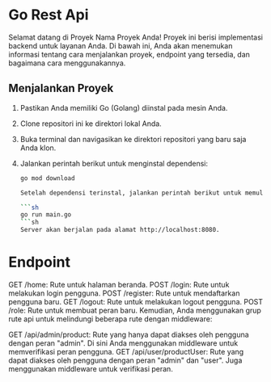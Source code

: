 # Go Rest Api

Selamat datang di Proyek Nama Proyek Anda! Proyek ini berisi implementasi backend untuk layanan Anda. Di bawah ini, Anda akan menemukan informasi tentang cara menjalankan proyek, endpoint yang tersedia, dan bagaimana cara menggunakannya.

## Menjalankan Proyek

1. Pastikan Anda memiliki Go (Golang) diinstal pada mesin Anda.
2. Clone repositori ini ke direktori lokal Anda.
3. Buka terminal dan navigasikan ke direktori repositori yang baru saja Anda klon.
4. Jalankan perintah berikut untuk menginstal dependensi:

   ````sh
   go mod download

   Setelah dependensi terinstal, jalankan perintah berikut untuk memulai server:

   ```sh
   go run main.go
   ```sh
   Server akan berjalan pada alamat http://localhost:8080.
   ````

# Endpoint

GET /home: Rute untuk halaman beranda.
POST /login: Rute untuk melakukan login pengguna.
POST /register: Rute untuk mendaftarkan pengguna baru.
GET /logout: Rute untuk melakukan logout pengguna.
POST /role: Rute untuk membuat peran baru.
Kemudian, Anda menggunakan grup rute api untuk melindungi beberapa rute dengan middleware:

GET /api/admin/product: Rute yang hanya dapat diakses oleh pengguna dengan peran "admin". Di sini Anda menggunakan middleware untuk memverifikasi peran pengguna.
GET /api/user/productUser: Rute yang dapat diakses oleh pengguna dengan peran "admin" dan "user". Juga menggunakan middleware untuk verifikasi peran.
